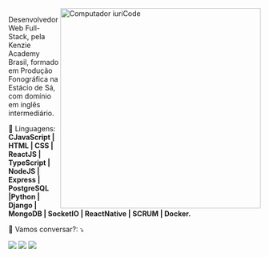 <img src="https://raw.githubusercontent.com/MicaelliMedeiros/micaellimedeiros/master/image/computer-illustration.png" min-width="400px" max-width="400px" width="400px" align="right" alt="Computador iuriCode">

<p align="left"> 
Desenvolvedor Web Full-Stack, pela Kenzie Academy Brasil, formado em Produção Fonográfica na Estácio de Sá, com domínio em inglês intermediário.
</p>

<p align="left">
  🦄 Linguagens: <strong>CJavaScript | HTML | CSS | ReactJS | TypeScript | NodeJS | Express | PostgreSQL |Python | Django | MongoDB | SocketIO | ReactNative | SCRUM | Docker.</strong>
</p>


<p align="left">
  💌 Vamos conversar?: ⤵️
</p>

<p align="left">
  <a href="mailto:henrique.joaovitor@gmail.com" alt="Gmail">
  <img src="https://img.shields.io/badge/-Gmail-FF0000?style=flat-square&labelColor=FF0000&logo=gmail&logoColor=white&link=LINK-DO-SEU-EMAIL" /></a>

  <a href="https://www.linkedin.com/in/joaovitorhenrique/" alt="Linkedin" target="_blank">
  <img src="https://img.shields.io/badge/-Linkedin-0e76a8?style=flat-square&logo=Linkedin&logoColor=white&link=LINK-DO-SEU-LINKEDIN" /></a>

  <a href="https://api.whatsapp.com/send?1=pt_BR&phone=5531991953568" alt="WhatsApp" target="_blank">
  <img src="https://img.shields.io/badge/-WhatsApp-25d366?style=flat-square&labelColor=25d366&logo=whatsapp&logoColor=white&link=https://api.whatsapp.com/send?1=pt_BR&phone=5531991953568"/></a>

</p>  

